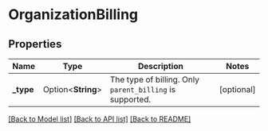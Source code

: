 # OrganizationBilling

## Properties

Name | Type | Description | Notes
------------ | ------------- | ------------- | -------------
**_type** | Option<**String**> | The type of billing. Only `parent_billing` is supported. | [optional]

[[Back to Model list]](../README.md#documentation-for-models) [[Back to API list]](../README.md#documentation-for-api-endpoints) [[Back to README]](../README.md)


